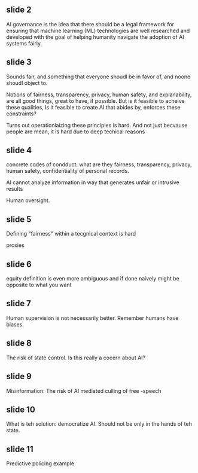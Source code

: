 
## slide 2

AI governance is the idea that there should be a legal framework for ensuring that machine learning (ML) technologies are well researched and developed with the goal of helping humanity navigate the adoption of AI systems fairly.

## slide 3

Sounds fair, and something that everyone shoudl be in favor of, and noone shoudl object to.

Notions of fairness, transparency, privacy, human safety, and explanability, are all good things, great to have, if possible.
But is it feasible to acheive these qualities, Is it feasible to create AI that abides by, enforces these constraints?

Turns out operationlaizing these principles is hard. And not just becvause people are mean, it is hard due to deep techical reasons

## slide 4

concrete codes of condduct: what are they
fairness, transparency, privacy, human safety, confidentiality of personal records.

AI cannot analyze information in  way that generates unfair or intrusive results

Human oversight.

## slide 5

Defining "fairness" within a tecgnical context is hard

proxies

## slide 6

equity definition is even more ambiguous
and if done naively might be opposite to what you want

## slide 7

Human supervision is not necessarily better. Remember humans have biases.

## slide 8

The risk of state control. Is this really a cocern about AI?

## slide 9

Misinformation: The risk of AI mediated culling of free -speech

## slide 10

What is teh solution: democratize AI. Should not be only in the 
hands of teh state.

## slide 11

Predictive policing example






